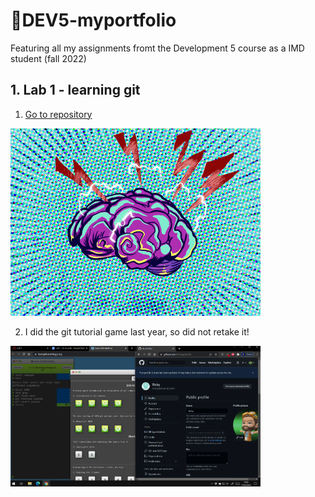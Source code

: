 # 👾DEV5-myportfolio
Featuring all my assignments fromt the Development 5 course as a IMD student (fall 2022)

## 1. Lab 1 - learning git
1. [Go to repository](https://github.com/Rix11-H/DEV5-LAB1)

<img src="https://github.com/Rix11-H/DEV5-LAB1/blob/main/brain.gif" alt="drawing" width="400"/>

2. I did the git tutorial game last year, so did not retake it!
<img src="https://github.com/Rix11-H/2-imd-webtechadv-portfolio/raw/main/lab1/screenshot-gitLearning.png" alt="git-tutorial" width="400"/>
